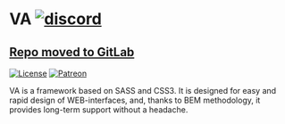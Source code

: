 # VA [![discord](https://discordapp.com/api/guilds/208605007744860163/widget.png)](https://discord.gg/jGXCk5m)
## [Repo moved to GitLab](https://gitlab.com/toby3d/va)

[![License](https://img.shields.io/npm/l/express.svg?maxAge=2592000)](LICENSE.md)
[![Patreon](https://img.shields.io/badge/support-patreon-E6461A.svg?maxAge=2592000)](https://www.patreon.com/toby3d)

VA is a framework based on SASS and CSS3. It is designed for easy and rapid design of WEB-interfaces, and, thanks to BEM methodology, it provides long-term support without a headache.